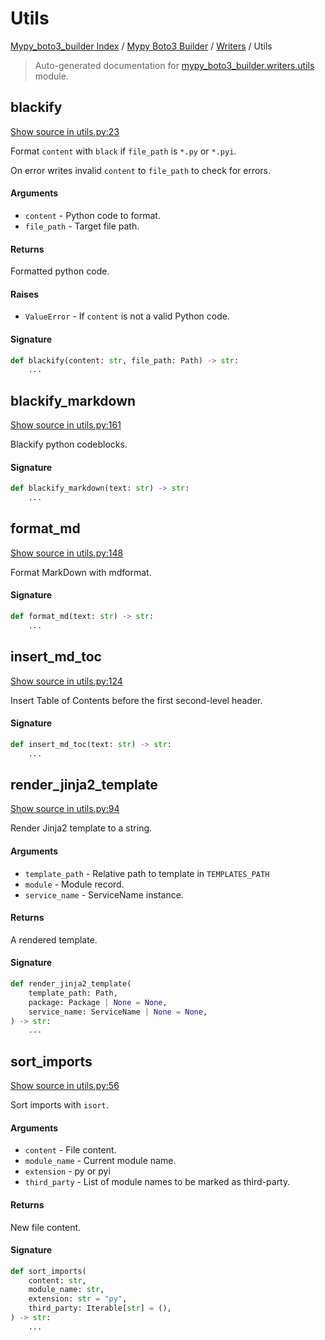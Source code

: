 # Utils

[Mypy_boto3_builder Index](../../README.md#mypy_boto3_builder-index) /
[Mypy Boto3 Builder](../index.md#mypy-boto3-builder) /
[Writers](./index.md#writers) /
Utils

> Auto-generated documentation for [mypy_boto3_builder.writers.utils](https://github.com/youtype/mypy_boto3_builder/blob/main/mypy_boto3_builder/writers/utils.py) module.

## blackify

[Show source in utils.py:23](https://github.com/youtype/mypy_boto3_builder/blob/main/mypy_boto3_builder/writers/utils.py#L23)

Format `content` with `black` if `file_path` is `*.py` or `*.pyi`.

On error writes invalid `content` to `file_path` to check for errors.

#### Arguments

- `content` - Python code to format.
- `file_path` - Target file path.

#### Returns

Formatted python code.

#### Raises

- `ValueError` - If `content` is not a valid Python code.

#### Signature

```python
def blackify(content: str, file_path: Path) -> str:
    ...
```



## blackify_markdown

[Show source in utils.py:161](https://github.com/youtype/mypy_boto3_builder/blob/main/mypy_boto3_builder/writers/utils.py#L161)

Blackify python codeblocks.

#### Signature

```python
def blackify_markdown(text: str) -> str:
    ...
```



## format_md

[Show source in utils.py:148](https://github.com/youtype/mypy_boto3_builder/blob/main/mypy_boto3_builder/writers/utils.py#L148)

Format MarkDown with mdformat.

#### Signature

```python
def format_md(text: str) -> str:
    ...
```



## insert_md_toc

[Show source in utils.py:124](https://github.com/youtype/mypy_boto3_builder/blob/main/mypy_boto3_builder/writers/utils.py#L124)

Insert Table of Contents before the first second-level header.

#### Signature

```python
def insert_md_toc(text: str) -> str:
    ...
```



## render_jinja2_template

[Show source in utils.py:94](https://github.com/youtype/mypy_boto3_builder/blob/main/mypy_boto3_builder/writers/utils.py#L94)

Render Jinja2 template to a string.

#### Arguments

- `template_path` - Relative path to template in `TEMPLATES_PATH`
- `module` - Module record.
- `service_name` - ServiceName instance.

#### Returns

A rendered template.

#### Signature

```python
def render_jinja2_template(
    template_path: Path,
    package: Package | None = None,
    service_name: ServiceName | None = None,
) -> str:
    ...
```



## sort_imports

[Show source in utils.py:56](https://github.com/youtype/mypy_boto3_builder/blob/main/mypy_boto3_builder/writers/utils.py#L56)

Sort imports with `isort`.

#### Arguments

- `content` - File content.
- `module_name` - Current module name.
- `extension` - py or pyi
- `third_party` - List of module names to be marked as third-party.

#### Returns

New file content.

#### Signature

```python
def sort_imports(
    content: str,
    module_name: str,
    extension: str = "py",
    third_party: Iterable[str] = (),
) -> str:
    ...
```
